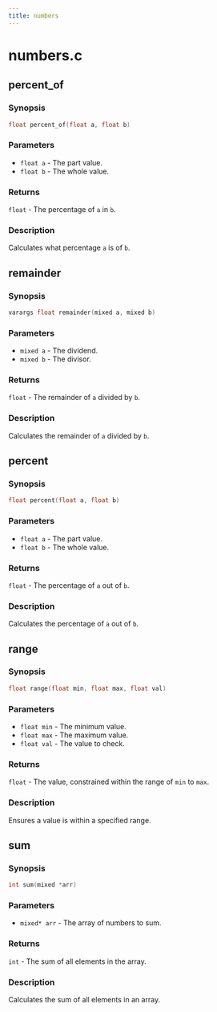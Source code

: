 ```yaml
---
title: numbers
---
```

# numbers.c

## percent_of

### Synopsis

```c
float percent_of(float a, float b)
```

### Parameters

* `float a` - The part value.
* `float b` - The whole value.

### Returns

`float` - The percentage of `a` in `b`.

### Description

Calculates what percentage `a` is of `b`.

## remainder

### Synopsis

```c
varargs float remainder(mixed a, mixed b)
```

### Parameters

* `mixed a` - The dividend.
* `mixed b` - The divisor.

### Returns

`float` - The remainder of `a` divided by `b`.

### Description

Calculates the remainder of `a` divided by `b`.

## percent

### Synopsis

```c
float percent(float a, float b)
```

### Parameters

* `float a` - The part value.
* `float b` - The whole value.

### Returns

`float` - The percentage of `a` out of `b`.

### Description

Calculates the percentage of `a` out of `b`.

## range

### Synopsis

```c
float range(float min, float max, float val)
```

### Parameters

* `float min` - The minimum value.
* `float max` - The maximum value.
* `float val` - The value to check.

### Returns

`float` - The value, constrained within the range of `min` to `max`.

### Description

Ensures a value is within a specified range.

## sum

### Synopsis

```c
int sum(mixed *arr)
```

### Parameters

* `mixed* arr` - The array of numbers to sum.

### Returns

`int` - The sum of all elements in the array.

### Description

Calculates the sum of all elements in an array.

